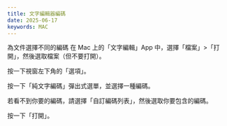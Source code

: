 ```yaml
---
title: 文字編輯器編碼
date: 2025-06-17
keywords: MAC
---
```


為文件選擇不同的編碼
在 Mac 上的「文字編輯」App  中，選擇「檔案」>「打開」，然後選取檔案（但不要打開）。

按一下視窗左下角的「選項」。

按一下「純文字編碼」彈出式選單，並選擇一種編碼。

若看不到你要的編碼，請選擇「自訂編碼列表」，然後選取你要包含的編碼。

按一下「打開」。